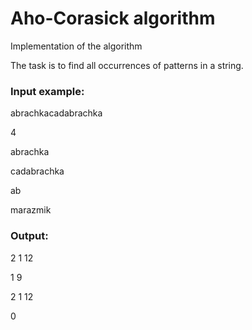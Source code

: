# Aho-Corasick algorithm
Implementation of the algorithm

The task is to find all occurrences of patterns in a string.

### Input example:
abrachkacadabrachka

4

abrachka

cadabrachka

ab

marazmik

### Output:
2 1 12

1 9

2 1 12

0
